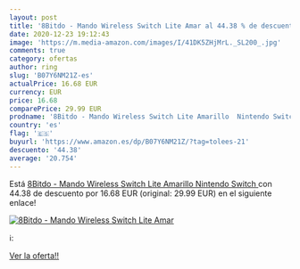 ```yaml
---
layout: post
title: '8Bitdo - Mando Wireless Switch Lite Amar al 44.38 % de descuento'
date: 2020-12-23 19:12:43
image: 'https://m.media-amazon.com/images/I/41DK5ZHjMrL._SL200_.jpg'
comments: true
category: ofertas
author: ring
slug: 'B07Y6NM21Z-es'
actualPrice: 16.68 EUR
currency: EUR
price: 16.68
comparePrice: 29.99 EUR
prodname: '8Bitdo - Mando Wireless Switch Lite Amarillo  Nintendo Switch '
country: 'es'
flag: '🇪🇸'
buyurl: 'https://www.amazon.es/dp/B07Y6NM21Z/?tag=tolees-21'
descuento: '44.38'
average: '20.754'
---
```


Está [8Bitdo - Mando Wireless Switch Lite Amarillo  Nintendo Switch ](https://www.amazon.es/dp/B07Y6NM21Z/?tag=tolees-21) con 44.38 de descuento por 16.68 EUR (original: 29.99 EUR) en el siguiente enlace!

[![8Bitdo - Mando Wireless Switch Lite Amar](https://m.media-amazon.com/images/I/41DK5ZHjMrL._SL200_.jpg)](https://www.amazon.es/dp/B07Y6NM21Z/?tag=tolees-21)

ℹ️:


[Ver la oferta!!](https://www.amazon.es/dp/B07Y6NM21Z/?tag=tolees-21)
